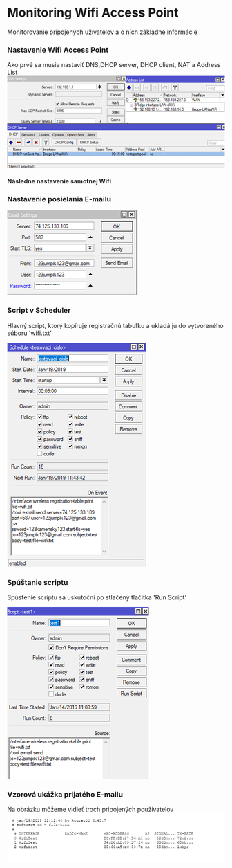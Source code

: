 #  Monitoring Wifi Access Point
Monitorovanie pripojených užívatelov a o ních základné informácie

### Nastavenie Wifi Access Point
Ako prvé sa  musia nastaviť DNS,DHCP server, DHCP client, NAT a Address List
![alt text](sfddfsdfsd.png)

#### Následne nastavenie samotnej Wifi

### Nastavenie posielania E-mailu
![alt text](email2.png)
### Script v Scheduler
Hlavný script, ktorý kopíruje registračnú tabuľku a ukladá ju do vytvoreného súboru 'wifi.txt'

![alt text](shedule.png)
### Spúštanie scriptu
Spúsťenie scriptu sa uskutoční po stlačený tlačitka 'Run Script'

![alt text](scypt.png)

### Vzorová ukážka prijatého E-mailu
Na obrázku môžeme vidieť troch pripojených používatelov
![alt text](email.png)

